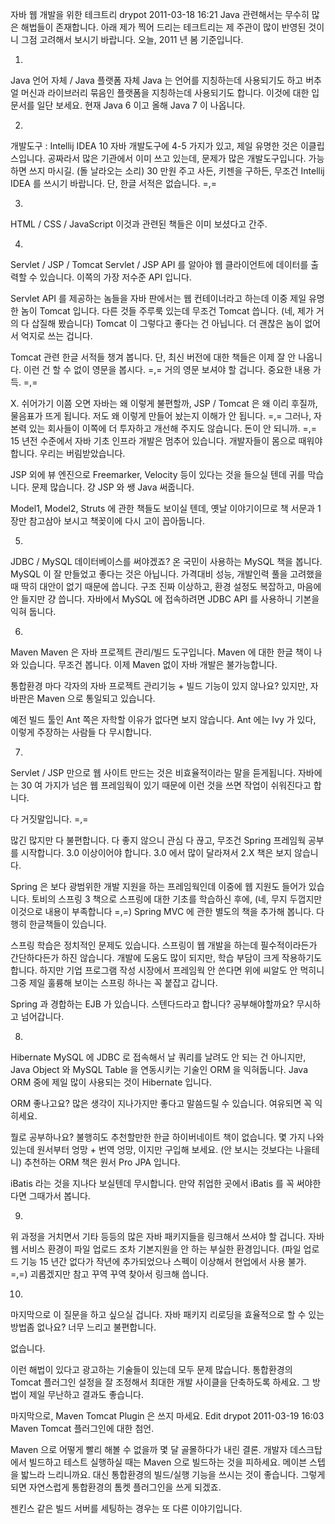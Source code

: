 자바 웹 개발을 위한 테크트리
drypot 2011-03-18 16:21
Java 관련해서는 무수히 많은 해법들이 존재합니다.
아래 제가 찍어 드리는 테크트리는 제 주관이 많이 반영된 것이니 그점 고려해서 보시기 바랍니다.
오늘, 2011 년 봄 기준입니다.

1.
Java 언어 자체 / Java 플랫폼 자체
Java 는 언어를 지칭하는데 사용되기도 하고
버추얼 머신과 라이브러리 묶음인 플랫폼을 지칭하는데 사용되기도 합니다.
이것에 대한 입문서를 일단 보세요.
현재 Java 6 이고 올해 Java 7 이 나옵니다.

2.
개발도구 : Intellij IDEA 10
자바 개발도구에 4-5 가지가 있고, 제일 유명한 것은 이클립스입니다.
공짜라서 많은 기관에서 이미 쓰고 있는데, 문제가 많은 개발도구입니다.
가능하면 쓰지 마시길. (돌 날라오는 소리)
30 만원 주고 사든, 키젠을 구하든, 무조건 Intellij IDEA 를 쓰시기 바랍니다.
단, 한글 서적은 없습니다. =,=

3.
HTML / CSS / JavaScript
이것과 관련된 책들은 이미 보셨다고 간주.

4.
Servlet / JSP / Tomcat
Servlet / JSP API 를 알아야 웹 클라이언트에 데이터를 출력할 수 있습니다.
이쪽의 가장 저수준 API 입니다.

Servlet API 를 제공하는 놈들을 자바 판에서는 웹 컨테이너라고 하는데 이중 제일 유명한 놈이 Tomcat 입니다.
다른 것들 주루룩 있는데 무조건 Tomcat 씁니다. (네, 제가 거의 다 삽질해 봤습니다)
Tomcat 이 그렇다고 좋다는 건 아닙니다.
더 괜찮은 놈이 없어서 억지로 쓰는 겁니다.

Tomcat 관련 한글 서적들 챙겨 봅니다.
단, 최신 버전에 대한 책들은 이제 잘 안 나옵니다.
이런 건 할 수 없이 영문을 봅시다. =,=
거의 영문 보셔야 할 겁니다. 중요한 내용 가득. =,=

X.
쉬어가기
이쯤 오면 자바는 왜 이렇게 불편할까, JSP / Tomcat 은 왜 이리 후질까, 물음표가 뜨게 됩니다.
저도 왜 이렇게 만들어 놨는지 이해가 안 됩니다. =,=
그러나, 자본력 있는 회사들이 이쪽에 더 투자하고 개선해 주지도 않습니다. 돈이 안 되니까. =,=
15 년전 수준에서 자바 기초 인프라 개발은 멈추어 있습니다.
개발자들이 몸으로 때워야 합니다.
우리는 버림받았습니다.

JSP 외에 뷰 엔진으로 Freemarker, Velocity 등이 있다는 것을 들으실 텐데 귀를 막습니다. 문제 많습니다.
걍 JSP 와 쌩 Java 써줍니다.

Model1, Model2, Struts 에 관한 책들도 보이실 텐데,
옛날 이야기이므로 책 서문과 1 장만 참고삼아 보시고 책꽂이에 다시 고이 꼽아둡니다.

5.
JDBC / MySQL
데이터베이스를 써야겠죠? 온 국민이 사용하는 MySQL 책을 봅니다.
MySQL 이 잘 만들었고 좋다는 것은 아닙니다.
가격대비 성능, 개발인력 풀을 고려했을 때 딱히 대안이 없기 때문에 씁니다.
구조 진짜 이상하고, 환경 설정도 복잡하고, 마음에 안 들지만 걍 씁니다.
자바에서 MySQL 에 접속하려면 JDBC API 를 사용하니 기본을 익혀 둡니다.

6.
Maven
Maven 은 자바 프로젝트 관리/빌드 도구입니다.
Maven 에 대한 한글 책이 나와 있습니다.
무조건 봅니다.
이제 Maven 없이 자바 개발은 불가능합니다.

통합환경 마다 각자의 자바 프로젝트 관리기능 + 빌드 기능이 있지 않나요?
있지만, 자바판은 Maven 으로 통일되고 있습니다.

예전 빌드 툴인 Ant 쪽은 자학할 이유가 없다면 보지 않습니다.
Ant 에는 Ivy 가 있다, 이렇게 주장하는 사람들 다 무시합니다.

7.
Servlet / JSP 만으로 웹 사이트 만드는 것은 비효율적이라는 말을 듣게됩니다.
자바에는 30 여 가지가 넘은 웹 프레임웍이 있기 때문에 이런 것을 쓰면 작업이 쉬워진다고 합니다.

다 거짓말입니다. =,=

많긴 많지만 다 불편합니다.
다 좋지 않으니 관심 다 끊고,
무조건 Spring 프레임웍 공부를 시작합니다.
3.0 이상이어야 합니다.
3.0 에서 많이 달라져서 2.X 책은 보지 않습니다.

Spring 은 보다 광범위한 개발 지원을 하는 프레임웍인데 이중에 웹 지원도 들어가 있습니다.
토비의 스프링 3 책으로 스프링에 대한 기초를 학습하신 후에, (네, 무지 두껍지만 이것으로 내용이 부족합니다 =,=)
Spring MVC 에 관한 별도의 책을 추가해 봅니다.
다행히 한글책들이 있습니다.

스프링 학습은 정치적인 문제도 있습니다.
스프링이 웹 개발을 하는데 필수적이라든가 간단하다든가 하진 않습니다.
개발에 도움도 많이 되지만, 학습 부담이 크게 작용하기도 합니다.
하지만 기업 프로그램 작성 시장에서 프레임웍 안 쓴다면 위에 씨알도 안 먹히니
그중 제일 훌륭해 보이는 스프링 하나는 꼭 붙잡고 갑니다.

Spring 과 경합하는 EJB 가 있습니다.
스텐다드라고 합니다?
공부해야할까요?
무시하고 넘어갑니다.

8.
Hibernate
MySQL 에 JDBC 로 접속해서 날 쿼리를 날려도 안 되는 건 아니지만,
Java Object 와 MySQL Table 을 연동시키는 기술인 ORM 을 익혀둡니다.
Java ORM 중에 제일 많이 사용되는 것이 Hibernate 입니다.

ORM 좋나고요?
많은 생각이 지나가지만 좋다고 말씀드릴 수 있습니다.
여유되면 꼭 익히세요.

뭘로 공부하나요?
불행히도 추천할만한 한글 하이버네이트 책이 없습니다.
몇 가지 나와 있는데 원서부터 엉망 + 번역 엉망, 이지만 구입해 보세요. (안 보시는 것보다는 나을테니)
추천하는 ORM 책은 원서 Pro JPA 입니다.

iBatis 라는 것을 지나다 보실텐데 무시합니다.
만약 취업한 곳에서 iBatis 를 꼭 써야한다면 그때가서 봅니다.

9.
위 과정을 거치면서 기타 등등의 많은 자바 패키지들을 링크해서 쓰셔야 할 겁니다.
자바 웹 서비스 환경이 파일 업로드 조차 기본지원을 안 하는 부실한 환경입니다.
(파일 업로드 기능 15 년간 없다가 작년에 추가되었으나 스펙이 이상해서 현업에서 사용 불가. =,=)
괴롭겠지만 참고 꾸역 꾸역 찾아서 링크해 씁니다.

10.
마지막으로 이 질문을 하고 싶으실 겁니다.
자바 패키지 리로딩을 효율적으로 할 수 있는 방법좀 없나요? 너무 느리고 불편합니다.

없습니다.

이런 해법이 있다고 광고하는 기술들이 있는데 모두 문제 많습니다.
통합환경의 Tomcat 플러그인 설정을 잘 조정해서 최대한 개발 사이클을 단축하도록 하세요.
그 방법이 제일 무난하고 결과도 좋습니다.

마지막으로,
Maven Tomcat Plugin 은 쓰지 마세요.
Edit
drypot 2011-03-19 16:03
Maven Tomcat 플러그인에 대한 첨언.

Maven 으로 어떻게 빨리 해볼 수 없을까 몇 달 골몰하다가 내린 결론.
개발자 데스크탑에서 빌드하고 테스트 실행하실 때는 Maven 으로 빌드하는 것을 피하세요.
메이븐 스텝을 밟느라 느리니까요.
대신 통합환경의 빌드/실행 기능을 쓰시는 것이 좋습니다.
그렇게 되면 자연스럽게 통합환경의 톰켓 플러그인을 쓰게 되겠죠.

젠킨스 같은 빌드 서버를 세팅하는 경우는 또 다른 이야기입니다.
